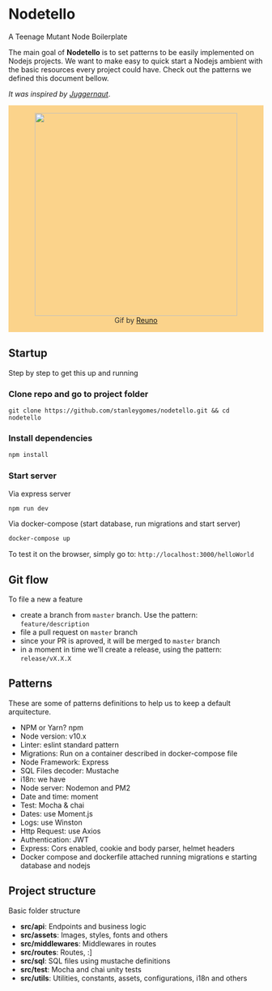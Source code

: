 # Nodetello

A Teenage Mutant Node Boilerplate

The main goal of **Nodetello** is to set patterns to be easily implemented on Nodejs projects. We want to make easy to quick start a Nodejs ambient with the basic resources every project could have. Check out the patterns we defined this document bellow.

*It was inspired by [Juggernaut](https://github.com/SoftboxLab/juggernaut)*.

<p  align="center" style="background:#fbd38b;padding:15px 0;color:#333">
	<img src="https://i.imgur.com/hATGQ6Q.gif" width="400px" />
  <br />
  Gif by <a href="https://dribbble.com/Reuno" target="_blank">Reuno</a>
</p>

## Startup

Step by step to get this up and running

### Clone repo and go to project folder

```
git clone https://github.com/stanleygomes/nodetello.git && cd nodetello
```

### Install dependencies

```bash
npm install
```

### Start server

Via express server

```bash
npm run dev
```

Via docker-compose (start database, run migrations and start server)

```bash
docker-compose up
```

To test it on the browser, simply go to: `http://localhost:3000/helloWorld`

## Git flow

To file a new a feature

- create a branch from `master` branch. Use the pattern: `feature/description`
- file a pull request on `master` branch
- since your PR is aproved, it will be merged to `master` branch
- in a moment in time we'll create a release, using the pattern: `release/vX.X.X`

## Patterns

These are some of patterns definitions to help us to keep a default arquitecture.

- NPM or Yarn? npm
- Node version: v10.x
- Linter: eslint standard pattern
- Migrations: Run on a container described in docker-compose file
- Node Framework: Express
- SQL Files decoder: Mustache
- i18n: we have
- Node server: Nodemon and PM2
- Date and time: moment
- Test: Mocha & chai
- Dates: use Moment.js
- Logs: use Winston
- Http Request: use Axios
- Authentication: JWT
- Express: Cors enabled, cookie and body parser, helmet headers
- Docker compose and dockerfile attached running migrations e starting database and nodejs

## Project structure

Basic folder structure

- **src/api**: Endpoints and business logic
- **src/assets**: Images, styles, fonts and others
- **src/middlewares**: Middlewares in routes
- **src/routes**: Routes, :]
- **src/sql**: SQL files using mustache definitions
- **src/test**: Mocha and chai unity tests
- **src/utils**: Utilities, constants, assets, configurations, i18n and others

